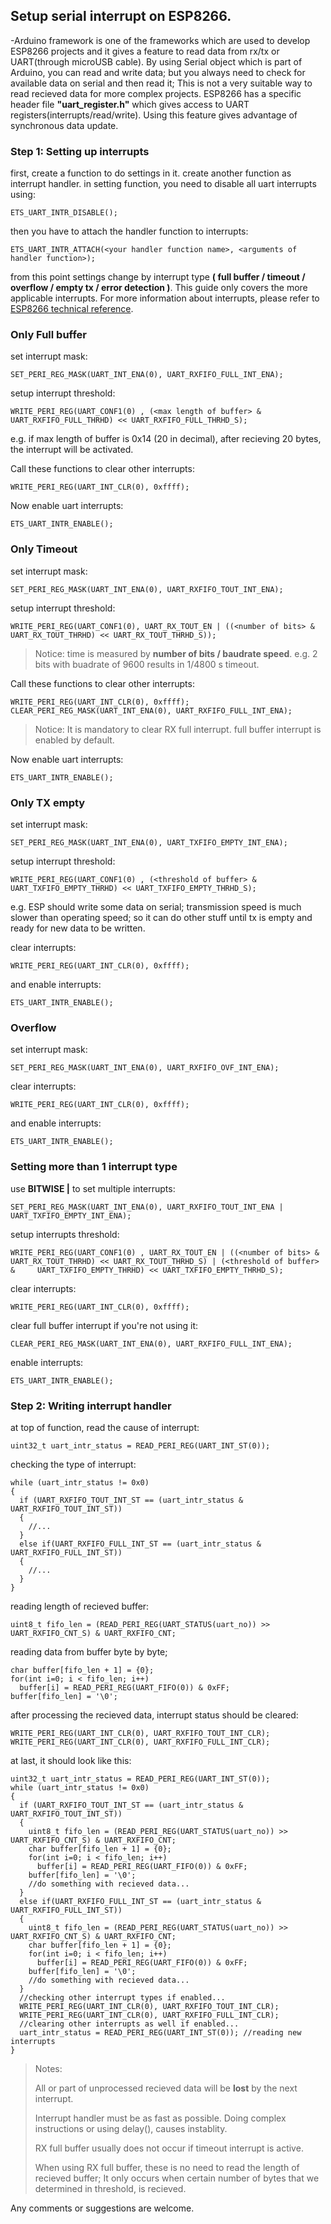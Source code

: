 ## Setup serial interrupt on ESP8266.
-Arduino framework is one of the frameworks which are used to develop ESP8266 projects and it gives a feature to read data from rx/tx or UART(through microUSB cable).
By using Serial object which is part of Arduino, you can read and write data; but you always need to check for available data on serial and then read it;
This is not a very suitable way to read recieved data for more complex projects. ESP8266 has a specific header file **"uart_register.h"** which gives access 
to UART registers(interrupts/read/write). Using this feature gives advantage of synchronous data update.

### Step 1: Setting up interrupts
first, create a function to do settings in it. create another function as interrupt handler. 
in setting function, you need to disable all uart interrupts using: 

    ETS_UART_INTR_DISABLE();
then you have to attach the handler function to interrupts:

    ETS_UART_INTR_ATTACH(<your handler function name>, <arguments of handler function>);
from this point settings change by interrupt type **( full buffer / timeout / overflow / empty tx / error detection )**.
This guide only covers the more applicable interrupts. For more information about interrupts, please refer to [ESP8266 technical reference](https://www.espressif.com/sites/default/files/documentation/esp8266-technical_reference_en.pdf).

### Only Full buffer
set interrupt mask:

    SET_PERI_REG_MASK(UART_INT_ENA(0), UART_RXFIFO_FULL_INT_ENA);    
setup interrupt threshold:

    WRITE_PERI_REG(UART_CONF1(0) , (<max length of buffer> & UART_RXFIFO_FULL_THRHD) << UART_RXFIFO_FULL_THRHD_S);
e.g. if max length of buffer is 0x14 (20 in decimal), after recieving 20 bytes, the interrupt will be activated.

Call these functions to clear other interrupts:

    WRITE_PERI_REG(UART_INT_CLR(0), 0xffff);
Now enable uart interrupts:

    ETS_UART_INTR_ENABLE();
### Only Timeout
set interrupt mask:

    SET_PERI_REG_MASK(UART_INT_ENA(0), UART_RXFIFO_TOUT_INT_ENA); 
setup interrupt threshold:    
        
    WRITE_PERI_REG(UART_CONF1(0), UART_RX_TOUT_EN | ((<number of bits> & UART_RX_TOUT_THRHD) << UART_RX_TOUT_THRHD_S));
> Notice: time is measured by **number of bits / baudrate speed**. e.g. 2 bits with buadrate of 9600 results in 1/4800 s timeout.

Call these functions to clear other interrupts:

    WRITE_PERI_REG(UART_INT_CLR(0), 0xffff);
    CLEAR_PERI_REG_MASK(UART_INT_ENA(0), UART_RXFIFO_FULL_INT_ENA);
> Notice: It is mandatory to clear RX full interrupt. full buffer interrupt is enabled by default.

Now enable uart interrupts:

    ETS_UART_INTR_ENABLE();    
### Only TX empty
set interrupt mask:

    SET_PERI_REG_MASK(UART_INT_ENA(0), UART_TXFIFO_EMPTY_INT_ENA); 
setup interrupt threshold:    
        
    WRITE_PERI_REG(UART_CONF1(0) , (<threshold of buffer> & UART_TXFIFO_EMPTY_THRHD) << UART_TXFIFO_EMPTY_THRHD_S);
e.g. ESP should write some data on serial; transmission speed is much slower than operating speed; so it can do other stuff until tx is empty and ready for new data to be written.      

clear interrupts:

    WRITE_PERI_REG(UART_INT_CLR(0), 0xffff);
and enable interrupts:
    
    ETS_UART_INTR_ENABLE();
### Overflow
set interrupt mask:
    
    SET_PERI_REG_MASK(UART_INT_ENA(0), UART_RXFIFO_OVF_INT_ENA);
clear interrupts:

    WRITE_PERI_REG(UART_INT_CLR(0), 0xffff);
and enable interrupts:
    
    ETS_UART_INTR_ENABLE();
    
### Setting more than 1 interrupt type
use **BITWISE |** to set multiple interrupts:
    
    SET_PERI_REG_MASK(UART_INT_ENA(0), UART_RXFIFO_TOUT_INT_ENA | UART_TXFIFO_EMPTY_INT_ENA);
setup interrupts threshold: 
        
    WRITE_PERI_REG(UART_CONF1(0) , UART_RX_TOUT_EN | ((<number of bits> & UART_RX_TOUT_THRHD) << UART_RX_TOUT_THRHD_S) | (<threshold of buffer> &     UART_TXFIFO_EMPTY_THRHD) << UART_TXFIFO_EMPTY_THRHD_S);
clear interrupts:
    
    WRITE_PERI_REG(UART_INT_CLR(0), 0xffff);
clear full buffer interrupt if you're not using it:

    CLEAR_PERI_REG_MASK(UART_INT_ENA(0), UART_RXFIFO_FULL_INT_ENA);
enable interrupts:

    ETS_UART_INTR_ENABLE();

### Step 2: Writing interrupt handler

at top of function, read the cause of interrupt:

    uint32_t uart_intr_status = READ_PERI_REG(UART_INT_ST(0));
checking the type of interrupt:

    while (uart_intr_status != 0x0)
    {
      if (UART_RXFIFO_TOUT_INT_ST == (uart_intr_status & UART_RXFIFO_TOUT_INT_ST))
      {
        //...
      }
      else if(UART_RXFIFO_FULL_INT_ST == (uart_intr_status & UART_RXFIFO_FULL_INT_ST))
      {
        //...
      }
    }
reading length of recieved buffer:
    
    uint8_t fifo_len = (READ_PERI_REG(UART_STATUS(uart_no)) >> UART_RXFIFO_CNT_S) & UART_RXFIFO_CNT;
reading data from buffer byte by byte;
    
    char buffer[fifo_len + 1] = {0};
    for(int i=0; i < fifo_len; i++)
      buffer[i] = READ_PERI_REG(UART_FIFO(0)) & 0xFF;
    buffer[fifo_len] = '\0';
after processing the recieved data, interrupt status should be cleared:
    
    WRITE_PERI_REG(UART_INT_CLR(0), UART_RXFIFO_TOUT_INT_CLR);
    WRITE_PERI_REG(UART_INT_CLR(0), UART_RXFIFO_FULL_INT_CLR);
at last, it should look like this:
    
    uint32_t uart_intr_status = READ_PERI_REG(UART_INT_ST(0));
    while (uart_intr_status != 0x0)
    {
      if (UART_RXFIFO_TOUT_INT_ST == (uart_intr_status & UART_RXFIFO_TOUT_INT_ST))
      {
        uint8_t fifo_len = (READ_PERI_REG(UART_STATUS(uart_no)) >> UART_RXFIFO_CNT_S) & UART_RXFIFO_CNT;
        char buffer[fifo_len + 1] = {0};
        for(int i=0; i < fifo_len; i++)
          buffer[i] = READ_PERI_REG(UART_FIFO(0)) & 0xFF;
        buffer[fifo_len] = '\0';
        //do something with recieved data...
      }
      else if(UART_RXFIFO_FULL_INT_ST == (uart_intr_status & UART_RXFIFO_FULL_INT_ST))
      {
        uint8_t fifo_len = (READ_PERI_REG(UART_STATUS(uart_no)) >> UART_RXFIFO_CNT_S) & UART_RXFIFO_CNT;
        char buffer[fifo_len + 1] = {0};
        for(int i=0; i < fifo_len; i++)
          buffer[i] = READ_PERI_REG(UART_FIFO(0)) & 0xFF;
        buffer[fifo_len] = '\0';
        //do something with recieved data...
      }
      //checking other interrupt types if enabled...
      WRITE_PERI_REG(UART_INT_CLR(0), UART_RXFIFO_TOUT_INT_CLR);
      WRITE_PERI_REG(UART_INT_CLR(0), UART_RXFIFO_FULL_INT_CLR);
      //clearing other interrupts as well if enabled...
      uart_intr_status = READ_PERI_REG(UART_INT_ST(0)); //reading new interrupts
    }
 > Notes: 
 > 
 > All or part of unprocessed recieved data will be **lost** by the next interrupt.
 > 
 > Interrupt handler must be as fast as possible. Doing complex instructions or using delay(), causes instablity. 
 > 
 > RX full buffer usually does not occur if timeout interrupt is active.
 > 
 > When using RX full buffer, these is no need to read the length of recieved buffer; It only occurs when certain number of bytes that we determined in threshold, is   recieved.
 
Any comments or suggestions are welcome.


    
    
    
    
    
    
    
    
    
    
    
    
    
    
    
    
    
    
    
    
    
